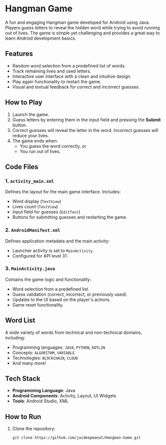 # Hangman Game

A fun and engaging Hangman game developed for Android using Java. Players guess letters to reveal the hidden word while trying to avoid running out of lives. The game is simple yet challenging and provides a great way to learn Android development basics.

## Features
- Random word selection from a predefined list of words.
- Track remaining lives and used letters.
- Interactive user interface with a clean and intuitive design.
- Play again functionality to restart the game.
- Visual and textual feedback for correct and incorrect guesses.

## How to Play
1. Launch the game.
2. Guess letters by entering them in the input field and pressing the **Submit** button.
3. Correct guesses will reveal the letter in the word. Incorrect guesses will reduce your lives.
4. The game ends when:
   - You guess the word correctly, or
   - You run out of lives.

## Code Files
### 1. `activity_main.xml`
Defines the layout for the main game interface. Includes:
- Word display (`TextView`)
- Lives count (`TextView`)
- Input field for guesses (`EditText`)
- Buttons for submitting guesses and restarting the game.
  
### 2. `AndroidManifest.xml`
Defines application metadata and the main activity:
- Launcher activity is set to `MainActivity`.
- Configured for API level 31.

### 3. `MainActivity.java`
Contains the game logic and functionality:
- Word selection from a predefined list.
- Guess validation (correct, incorrect, or previously used).
- Updates to the UI based on the player's actions.
- Game reset functionality.

## Word List
A wide variety of words from technical and non-technical domains, including:
- Programming languages: `JAVA`, `PYTHON`, `KOTLIN`
- Concepts: `ALGORITHM`, `VARIABLE`
- Technologies: `BLOCKCHAIN`, `CLOUD`
- And many more!

## Tech Stack
- **Programming Language**: Java
- **Android Components**: Activity, Layout, UI Widgets
- **Tools**: Android Studio, XML

## How to Run
1. Clone the repository:
   ```bash
   git clone https://github.com/jaideepmanat/Hangman-Game.git

